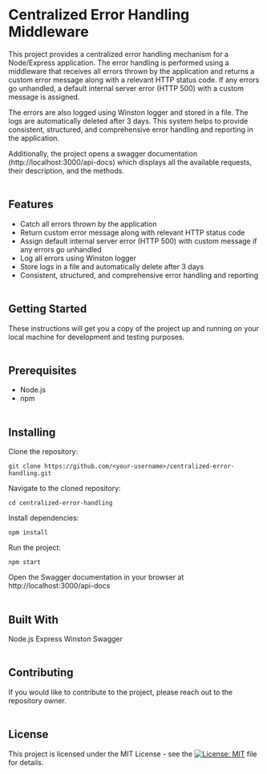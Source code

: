 # Centralized Error Handling Middleware
This project provides a centralized error handling mechanism for a Node/Express application. The error handling is performed using a middleware that receives all errors thrown by the application and returns a custom error message along with a relevant HTTP status code. If any errors go unhandled, a default internal server error (HTTP 500) with a custom message is assigned.

The errors are also logged using Winston logger and stored in a file. The logs are automatically deleted after 3 days. This system helps to provide consistent, structured, and comprehensive error handling and reporting in the application.

Additionally, the project opens a swagger documentation (http://localhost:3000/api-docs) which displays all the available requests, their description, and the methods.
<br /><br />

## Features
- Catch all errors thrown by the application
- Return custom error message along with relevant HTTP status code
- Assign default internal server error (HTTP 500) with custom message if any errors go unhandled
- Log all errors using Winston logger
- Store logs in a file and automatically delete after 3 days
- Consistent, structured, and comprehensive error handling and reporting
<br /><br />

## Getting Started
These instructions will get you a copy of the project up and running on your local machine for development and testing purposes.
<br /><br />

## Prerequisites
- Node.js
- npm
<br /><br />

## Installing
Clone the repository:

```
git clone https://github.com/<your-username>/centralized-error-handling.git
```

Navigate to the cloned repository:

```
cd centralized-error-handling
```

Install dependencies:

```
npm install
```

Run the project:

```
npm start
``` 

Open the Swagger documentation in your browser at http://localhost:3000/api-docs
<br /><br />

## Built With
Node.js
Express
Winston
Swagger
<br /><br />

## Contributing
If you would like to contribute to the project, please reach out to the repository owner.
<br /><br />

## License
This project is licensed under the MIT License - see the [![License: MIT](https://img.shields.io/badge/License-MIT-yellow.svg)](https://github.com/m-ahmedk/custom-error-management/blob/main/LICENSE) file for details.
